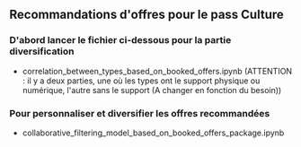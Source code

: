 ## Recommandations d'offres pour le pass Culture

### D'abord lancer le fichier ci-dessous pour la partie diversification
- correlation_between_types_based_on_booked_offers.ipynb 
(ATTENTION : il y a deux parties, une où les types ont le support physique ou numérique, l'autre sans le support (A changer en fonction du besoin))

### Pour personnaliser et diversifier les offres recommandées  
- collaborative_filtering_model_based_on_booked_offers_package.ipynb

